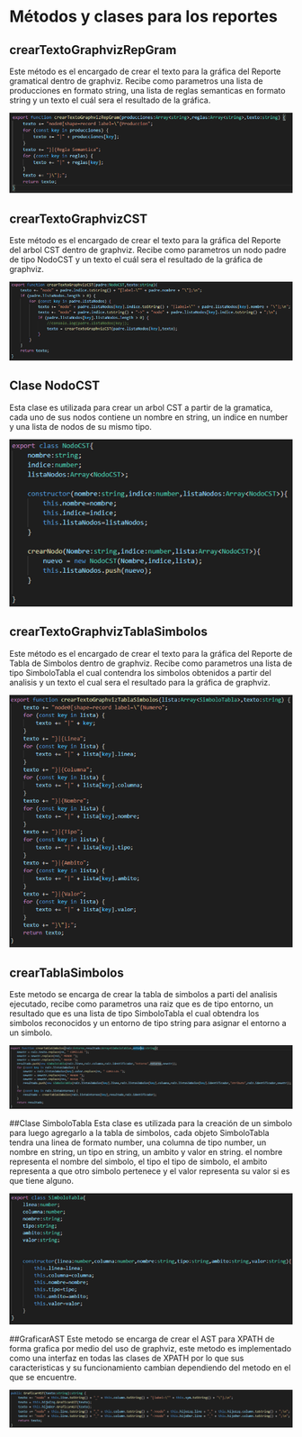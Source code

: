 # Métodos y clases para los reportes

## crearTextoGraphvizRepGram
Este método es el encargado de crear el texto para la gráfica
del Reporte gramatical dentro de graphviz. Recibe como parametros una lista de producciones
en formato string, una lista de reglas semanticas en formato string y un texto el cuál sera el resultado
de la gráfica.

![alt text](https://github.com/201709309/py_compi2/blob/main/Documentacion/Manual%20Tecnico/imagenes/crearTextoGraphvizRepGram.png)

## crearTextoGraphvizCST
Este método es el encargado de crear el texto para la gráfica
del Reporte del arbol CST dentro de graphviz. Recibe como parametros un nodo padre de tipo
NodoCST y un texto el cuál sera el resultado de la gráfica de graphviz.

![alt text](https://github.com/201709309/py_compi2/blob/main/Documentacion/Manual%20Tecnico/imagenes/crearTextoGraphvizCST.png)

## Clase NodoCST
Esta clase es utilizada para crear un arbol CST a partir de la gramatica, cada uno
de sus nodos contiene un nombre en string, un indice en number y una lista de nodos
de su mismo tipo. 

![alt text](https://github.com/201709309/py_compi2/blob/main/Documentacion/Manual%20Tecnico/imagenes/NodoCST.png)

## crearTextoGraphvizTablaSimbolos
Este método es el encargado de crear el texto para la gráfica
del Reporte de Tabla de Simbolos dentro de graphviz. Recibe como parametros una lista de tipo
SimboloTabla el cual contendra los simbolos obtenidos a partir del analisis y un texto el cual sera el 
resultado para la gráfica de graphviz.

![alt text](https://github.com/201709309/py_compi2/blob/main/Documentacion/Manual%20Tecnico/imagenes/crearTextoGraphvizTablaSimbolos.png)

## crearTablaSimbolos
Este metodo se encarga de crear la tabla de simbolos a parti del analisis
ejecutado, recibe como parametros una raiz que es de tipo entorno, un resultado que es una lista
de tipo SimboloTabla el cual obtendra los simbolos reconocidos y un entorno de tipo string
para asignar el entorno a un simbolo.

![alt text](https://github.com/201709309/py_compi2/blob/main/Documentacion/Manual%20Tecnico/imagenes/crearTablaSimbolos.png)

##Clase SimboloTabla
Esta clase es utilizada para la creación de un simbolo para luego agregarlo a
la tabla de simbolos, cada objeto SimboloTabla tendra una linea de formato number, una columna
de tipo number, un nombre en string, un tipo en string, un ambito y valor en string. el nombre
representa el nombre del simbolo, el tipo el tipo de simbolo, el ambito representa a que otro simbolo
pertenece y el valor representa su valor si es que tiene alguno.

![alt text](https://github.com/201709309/py_compi2/blob/main/Documentacion/Manual%20Tecnico/imagenes/SimboloTabla.png)

##GraficarAST
Este metodo se encarga de crear el AST para XPATH de forma grafica por medio del
uso de graphviz, este metodo es implementado como una interfaz en todas las clases de XPATH por
lo que sus caracteristicas y su funcionamiento cambian dependiendo del metodo en el que se
encuentre.

![alt text](https://github.com/201709309/py_compi2/blob/main/Documentacion/Manual%20Tecnico/imagenes/GraficarAST.png)
